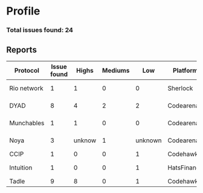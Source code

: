 # Profile
### Total issues found: 24

## Reports
|   Protocol   |   Issue found    |  Highs  |   Mediums   |         Low        | Platform   |   Reports    |
|--------------|------------------|---------|-------------|--------------------|------------|--------------|
| Rio network  |        1         |     1   |      0      |          0         |  Sherlock  | https://github.com/sherlock-audit/2024-02-rio-network-core-protocol-judging/issues/16  |
|    DYAD      |        8         |     4   |      2      |          2         |  Codearena | https://github.com/code-423n4/2024-04-dyad-findings/issues |
| Munchables   |        1         |     1   |      0      |          0         |  Codearena | https://github.com/code-423n4/2024-05-munchables-findings/issues/7 |
|    Noya      |        3         | unknow  |      1      |     unknown        |  Codearena | https://github.com/code-423n4/2024-04-noya-findings/issues |
|    CCIP      |        1         |     0   |      0      |          1         |  Codehawks | Currently Private                  |
| Intuition    |        1         |     0   |      0      |          1         |  HatsFinance | https://github.com/hats-finance/Intuition-0x538dbadc50cc87b281cd655f1edbc6ebda02a66a/issues/55 |
| Tadle        |        9         |     8   |      0      |          1         |  Codehawks | [Click me](https://github.com/itsabinashb/Audit-Profile/blob/main/Tadle-Audit-Report.md)
